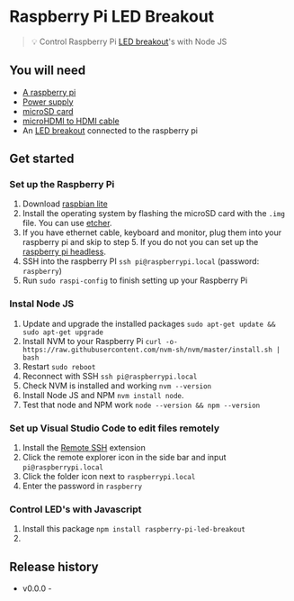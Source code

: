 # Raspberry Pi LED Breakout

> 💡 Control Raspberry Pi [LED breakout](https://shop.pimoroni.com/collections/electronics?filter=LED+Displays)'s with Node JS


## You will need

- [A raspberry pi](https://www.raspberrypi.org/products/raspberry-pi-4-model-b/)
- [Power supply](https://www.raspberrypi.org/products/type-c-power-supply/)
- [microSD card](https://shop.pimoroni.com/products/noobs-32gb-microsd-card-3-1)
- [microHDMI to HDMI cable](https://www.raspberrypi.org/products/micro-hdmi-to-standard-hdmi-a-cable/)
- An [LED breakout](https://shop.pimoroni.com/collections/electronics?filter=LED+Displays) connected to the raspberry pi


## Get started

### Set up the Raspberry Pi

1. Download [raspbian lite](https://www.raspberrypi.org/downloads/raspbian/)
1. Install the operating system by flashing the microSD card with the `.img` file. You can use [etcher](https://github.com/balena-io/etcher).
1. If you have ethernet cable, keyboard and monitor, plug them into your raspberry pi and skip to step 5. If you do not you can set up the [raspberry pi headless](https://www.raspberrypi.org/documentation/configuration/wireless/headless.md).
1. SSH into the raspberry PI `ssh pi@raspberrypi.local` (password: `raspberry`)
1. Run `sudo raspi-config` to finish setting up your Raspberry Pi


### Instal Node JS

1. Update and upgrade the installed packages `sudo apt-get update && sudo apt-get upgrade`
1. Install NVM to your Raspberry Pi `curl -o- https://raw.githubusercontent.com/nvm-sh/nvm/master/install.sh | bash`
1. Restart `sudo reboot`
1. Reconnect with SSH `ssh pi@raspberrypi.local`
1. Check NVM is installed and working `nvm --version`
1. Install Node JS and NPM `nvm install node`.
1. Test that node and NPM work `node --version && npm --version`


### Set up Visual Studio Code to edit files remotely

1. Install the [Remote SSH](https://marketplace.visualstudio.com/items?itemName=ms-vscode-remote.remote-ssh) extension
1. Click the remote explorer icon in the side bar and input `pi@raspberrypi.local`
1. Click the folder icon next to `raspberrypi.local`
1. Enter the password in `raspberry`


### Control LED's with Javascript

1. Install this package `npm install raspberry-pi-led-breakout`
1. 


## Release history

- v0.0.0 - 
